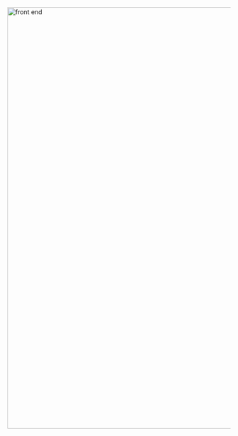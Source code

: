 <img width="951" alt="front end " src="https://github.com/karankk10/assignment2/assets/108117738/79be9ed7-4582-4d62-894c-6cce0d2856a7">
